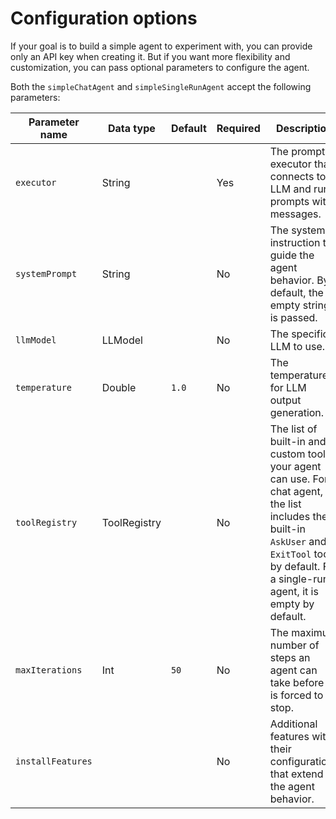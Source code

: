 # Configuration options

If your goal is to build a simple agent to experiment with, you can provide only an API key when creating it.
But if you want more flexibility and customization, you can pass optional parameters to configure the agent.

Both the `simpleChatAgent` and `simpleSingleRunAgent` accept the following parameters:

| Parameter name    | Data type    | Default                   | Required | Description                                                                                                                                                                                           |
|-------------------|--------------|---------------------------|----------|-------------------------------------------------------------------------------------------------------------------------------------------------------------------------------------------------------|
| `executor`        | String       |                           | Yes      | The prompt executor that connects to LLM and runs prompts with messages.                                                                                                                              |
| `systemPrompt`    | String       |                           | No       | The system instruction to guide the agent behavior. By default, the empty string is passed.                                                                                                           |
| `llmModel`        | LLModel      |                           | No       | The specific LLM to use.                                                                                                                                                                              |
| `temperature`     | Double       | `1.0`                     | No       | The temperature for LLM output generation.                                                                                                                                                            |
| `toolRegistry`    | ToolRegistry |                           | No       | The list of built-in and custom tools your agent can use. For a chat agent, the list includes the built-in `AskUser` and `ExitTool` tools by default. For a single-run agent, it is empty by default. |
| `maxIterations`   | Int          | `50`                      | No       | The maximum number of steps an agent can take before it is forced to stop.                                                                                                                            |
| `installFeatures` |              |                           | No       | Additional features with their configurations that extend the agent behavior.                                                                                                                         |

